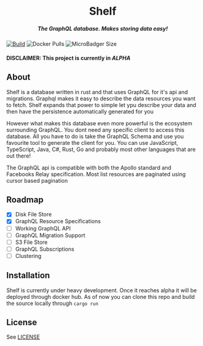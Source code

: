 <h1 align="center">
  Shelf
</h1>
<h5 align="center">
  The GraphQL database. Makes storing data easy!
</h5>

[![Build](https://github.com/Joatin/shelf/workflows/Build/badge.svg)](https://github.com/Joatin/shelf/actions) ![Docker Pulls](https://img.shields.io/docker/pulls/joatin/shelfdb) ![MicroBadger Size](https://img.shields.io/microbadger/image-size/joatin/shelfdb)

#### DISCLAIMER: This project is currently in *ALPHA*

## About
Shelf is a database written in rust and that uses GraphQL for it's api and migrations. Graphql makes it easy to 
describe the data resources you want to fetch. Shelf expands that power to simple let ypu describe your data and then 
have the persistence automatically generated for you

However what makes this database even more powerful is the ecosystem surrounding GraphQL. You dont need any specific 
client to access this database. All you have to do is take the GraphQL Schema and use you favourite tool to generate the 
client for you. You can use JavaScript, TypeScript, Java, C#, Rust, Go and probably most other languages that are out there!

The GraphQL api is compatible with both the Apollo standard and Facebooks Relay specification. Most list resources are 
paginated using cursor based pagination

## Roadmap
 - [x] Disk File Store
 - [x] GraphQL Resource Specifications
 - [ ] Working GraphQL API
 - [ ] GraphQL Migration Support
 - [ ] S3 File Store
 - [ ] GraphQL Subscriptions
 - [ ] Clustering

## Installation
Shelf is currently under heavy development. Once it reaches alpha it will be deployed through docker hub. As of now you 
can clone this repo and build the source locally through ```cargo run```

## License
See [LICENSE](LICENSE)
